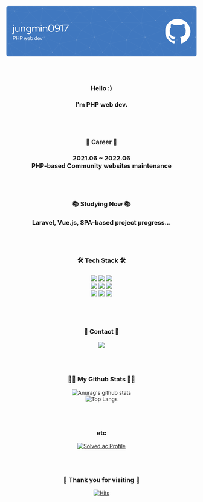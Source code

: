 ![Header](./github-header-image.png)

<br><br>

<div align='center'>
  <h3 align='center'>Hello :)<h3>
  <p align='center'>I'm PHP web dev.</p>
 
  <br><br>
    
  <h3 align='center'>💼 Career 💼<h3>
  <p align='center'>
    2021.06 ~ 2022.06
    <br>
    PHP-based Community websites maintenance
  </p>
    
  <br><br>
  
  <h3 align='center'>📚 Studying Now 📚<h3>
  <p align='center'>
    Laravel, Vue.js, SPA-based project progress...
  </p>

  <br><br>
    
  <h3 align='center'>🛠️ Tech Stack 🛠️<h3>
  <p align='center'>
    <img src="https://img.shields.io/badge/HTML5-E34F26?style=flat-square&logo=HTML5&logoColor=white" height='25' />
    <img src="https://img.shields.io/badge/CSS3-3C72AD?style=flat-square&logo=CSS3&logoColor=white" height='25' />
    <img src="https://img.shields.io/badge/JavaScript-F7DF1E?style=flat-square&logo=JavaScript&logoColor=white" height='25' />
    <br>
    <img src="https://img.shields.io/badge/jQuery-0769AD?style=flat-square&logo=jQuery&logoColor=white" height='25' />
    <img src="https://img.shields.io/badge/Vue.js-4FC08D?style=flat-square&logo=Vue.js&logoColor=white" height='25' />
    <img src="https://img.shields.io/badge/PHP-red?style=flat-square&logo=PHP&logoColor=white" height='25' />
    <br>
    <img src="https://img.shields.io/badge/Laravel-FF2D20?style=flat-square&logo=Laravel&logoColor=white" height='25' />
    <img src="https://img.shields.io/badge/MySQL-green?style=flat-square&logo=MySQL&logoColor=white" height='25' />
    <img src="https://img.shields.io/badge/GitHub-181717?style=flat-square&logo=GitHub&logoColor=white" height='25' />
  </p>
    
  <br><br>

  <h3 align="center">🌈 Contact 🌈</h3>
  <p align='center'>
    <a href='mailto:cloonds@gmail.com'>
      <img src="https://img.shields.io/badge/Gmail-EA4335?style=flat-square&logo=Gmail&logoColor=white" height='25' />
    </a>
  </p>
    
  <br><br>
  
  <h3 align="center">👩‍💻 My Github Stats 👩‍💻</h3>
  <p align='center'>
    
![Anurag's github stats](https://github-readme-stats.vercel.app/api?username=jungmin0917&show_icons=true&theme=tokyonight)<br>
![Top Langs](https://github-readme-stats.vercel.app/api/top-langs/?username=jungmin0917&layout=compact&theme=tokyonight)
    
  </p>
    
  <br><br>
    
  <h3 align="center">etc</h3>
  <p align='center'>
    
[![Solved.ac Profile](http://mazassumnida.wtf/api/v2/generate_badge?boj=jungmin0917)](https://solved.ac/jungmin0917/)
    
  </p>
  
  <br><br>
    
  <h3 align="center">🥰 Thank you for visiting 🥰</h3>
  <p align='center'>
    
[![Hits](https://hits.seeyoufarm.com/api/count/incr/badge.svg?url=https%3A%2F%2Fgithub.com%2Fjungmin0917%2Fhit-counter&count_bg=%23FF77C7&title_bg=%23555555&icon=github.svg&icon_color=%23E7E7E7&title=hits&edge_flat=false)](https://hits.seeyoufarm.com)
    
  </p>

  <br>
</div>
